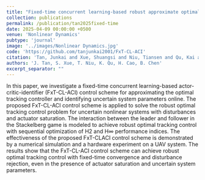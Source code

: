 ```yaml
---
title: "Fixed-time concurrent learning-based robust approximate optimal control"
collection: publications
permalink: /publication/tan2025fixed-time
date: 2025-04-09 00:00:00 +0500
venue: 'Nonlinear Dynamics'
pubtype: 'journal'
image: '../images/Nonlinear Dynamics.jpg'
code: 'https://github.com/tanjunkai2001/FxT-CL-ACI'
citation: 'Tan, Junkai and Xue, Shuangsi and Niu, Tiansen and Qu, Kai and Cao, Hui and Chen, Badong (2025). Fixed-time concurrent learning-based robust approximate optimal control. Nonlinear Dynamics.'
authors: 'J. Tan, S. Xue, T. Niu, K. Qu, H. Cao, B. Chen'
excerpt_separator: ""
---
```

In this paper, we investigate a fixed-time concurrent learning-based actor-critic-identifier (FxT-CL-ACI) control scheme for approximating the optimal tracking controller and identifying uncertain system parameters online. The proposed FxT-CL-ACI control scheme is applied to solve the robust optimal tracking control problem for uncertain nonlinear systems with disturbances and actuator saturation. The interaction between the leader and follower in the Stackelberg game is modeled to achieve robust optimal tracking control with sequential optimization of H2 and H∞ performance indices. The effectiveness of the proposed FxT-CLACI control scheme is demonstrated by a numerical simulation and a hardware experiment on a UAV system. The results show that the FxT-CL-ACI control scheme can achieve robust optimal tracking control with fixed-time convergence and disturbance rejection, even in the presence of actuator saturation and uncertain system parameters.
